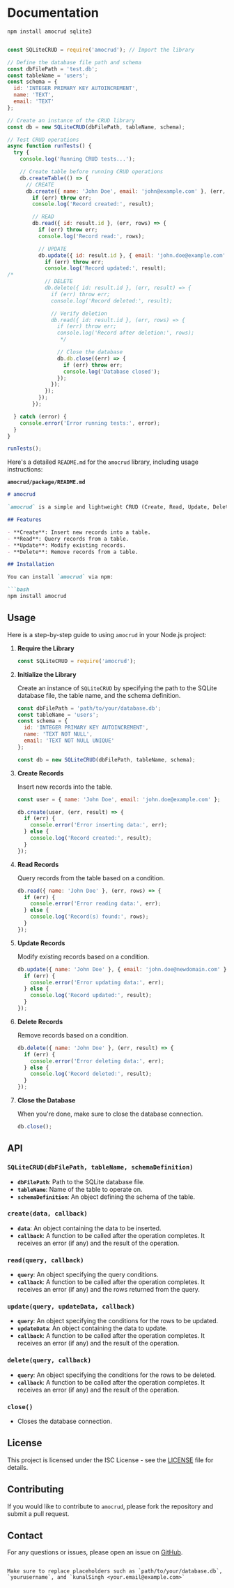 # Documentation

```
npm install amocrud sqlite3
```

```javascript

const SQLiteCRUD = require('amocrud'); // Import the library

// Define the database file path and schema
const dbFilePath = 'test.db';
const tableName = 'users';
const schema = {
  id: 'INTEGER PRIMARY KEY AUTOINCREMENT',
  name: 'TEXT',
  email: 'TEXT'
};

// Create an instance of the CRUD library
const db = new SQLiteCRUD(dbFilePath, tableName, schema);

// Test CRUD operations
async function runTests() {
  try {
    console.log('Running CRUD tests...');

    // Create table before running CRUD operations
    db.createTable(() => {
      // CREATE
      db.create({ name: 'John Doe', email: 'john@example.com' }, (err, result) => {
        if (err) throw err;
        console.log('Record created:', result);

        // READ
        db.read({ id: result.id }, (err, rows) => {
          if (err) throw err;
          console.log('Record read:', rows);

          // UPDATE
          db.update({ id: result.id }, { email: 'john.doe@example.com' }, (err, result) => {
            if (err) throw err;
            console.log('Record updated:', result);
/* 
            // DELETE
            db.delete({ id: result.id }, (err, result) => {
              if (err) throw err;
              console.log('Record deleted:', result);

              // Verify deletion
              db.read({ id: result.id }, (err, rows) => {
                if (err) throw err;
                console.log('Record after deletion:', rows);
                 */

                // Close the database
                db.db.close((err) => {
                  if (err) throw err;
                  console.log('Database closed');
                });
              });
            });
          });
        });

  } catch (error) {
    console.error('Error running tests:', error);
  }
}

runTests();
```

Here's a detailed `README.md` for the `amocrud` library, including usage instructions:

**`amocrud/package/README.md`**

```markdown
# amocrud

`amocrud` is a simple and lightweight CRUD (Create, Read, Update, Delete) library for SQLite in Node.js. It provides an easy-to-use API for performing basic database operations on SQLite databases.

## Features

- **Create**: Insert new records into a table.
- **Read**: Query records from a table.
- **Update**: Modify existing records.
- **Delete**: Remove records from a table.

## Installation

You can install `amocrud` via npm:

```bash
npm install amocrud
```

## Usage

Here is a step-by-step guide to using `amocrud` in your Node.js project:

1. **Require the Library**

   ```js
   const SQLiteCRUD = require('amocrud');
   ```

2. **Initialize the Library**

   Create an instance of `SQLiteCRUD` by specifying the path to the SQLite database file, the table name, and the schema definition.

   ```js
   const dbFilePath = 'path/to/your/database.db';
   const tableName = 'users';
   const schema = {
     id: 'INTEGER PRIMARY KEY AUTOINCREMENT',
     name: 'TEXT NOT NULL',
     email: 'TEXT NOT NULL UNIQUE'
   };

   const db = new SQLiteCRUD(dbFilePath, tableName, schema);
   ```

3. **Create Records**

   Insert new records into the table.

   ```js
   const user = { name: 'John Doe', email: 'john.doe@example.com' };

   db.create(user, (err, result) => {
     if (err) {
       console.error('Error inserting data:', err);
     } else {
       console.log('Record created:', result);
     }
   });
   ```

4. **Read Records**

   Query records from the table based on a condition.

   ```js
   db.read({ name: 'John Doe' }, (err, rows) => {
     if (err) {
       console.error('Error reading data:', err);
     } else {
       console.log('Record(s) found:', rows);
     }
   });
   ```

5. **Update Records**

   Modify existing records based on a condition.

   ```js
   db.update({ name: 'John Doe' }, { email: 'john.doe@newdomain.com' }, (err, result) => {
     if (err) {
       console.error('Error updating data:', err);
     } else {
       console.log('Record updated:', result);
     }
   });
   ```

6. **Delete Records**

   Remove records based on a condition.

   ```js
   db.delete({ name: 'John Doe' }, (err, result) => {
     if (err) {
       console.error('Error deleting data:', err);
     } else {
       console.log('Record deleted:', result);
     }
   });
   ```

7. **Close the Database**

   When you're done, make sure to close the database connection.

   ```js
   db.close();
   ```

## API

### `SQLiteCRUD(dbFilePath, tableName, schemaDefinition)`

- **`dbFilePath`**: Path to the SQLite database file.
- **`tableName`**: Name of the table to operate on.
- **`schemaDefinition`**: An object defining the schema of the table.

### `create(data, callback)`

- **`data`**: An object containing the data to be inserted.
- **`callback`**: A function to be called after the operation completes. It receives an error (if any) and the result of the operation.

### `read(query, callback)`

- **`query`**: An object specifying the query conditions.
- **`callback`**: A function to be called after the operation completes. It receives an error (if any) and the rows returned from the query.

### `update(query, updateData, callback)`

- **`query`**: An object specifying the conditions for the rows to be updated.
- **`updateData`**: An object containing the data to update.
- **`callback`**: A function to be called after the operation completes. It receives an error (if any) and the result of the operation.

### `delete(query, callback)`

- **`query`**: An object specifying the conditions for the rows to be deleted.
- **`callback`**: A function to be called after the operation completes. It receives an error (if any) and the result of the operation.

### `close()`

- Closes the database connection.

## License

This project is licensed under the ISC License - see the [LICENSE](LICENSE) file for details.

## Contributing

If you would like to contribute to `amocrud`, please fork the repository and submit a pull request.

## Contact

For any questions or issues, please open an issue on [GitHub](https://github.com/kunalatmosoft/amocrud/issues).

```

Make sure to replace placeholders such as `path/to/your/database.db`, `yourusername`, and `kunalSingh <your.email@example.com>`